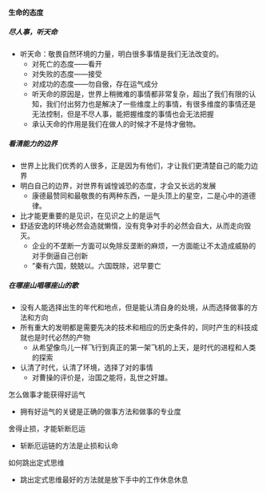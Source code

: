 #### 生命的态度

##### 尽人事，听天命

- 听天命：敬畏自然环境的力量，明白很多事情是我们无法改变的。
  - 对死亡的态度——看开
  - 对失败的态度——接受
  - 对成功的态度——勿自傲，存在运气成分
  - 听天命的原因是，世界上稍微难的事情都非常复杂，超出了我们有限的认知，我们付出努力也是解决了一些维度上的事情，有很多维度的事情还是无法控制，但是不尽人事，能把握维度的事情也会无法把握
  - 承认天命的作用是我们在做人的时候才不是恃才傲物。

##### 看清能力的边界

- 世界上比我们优秀的人很多，正是因为有他们，才让我们更清楚自己的能力边界
- 明白自己的边界，对世界有诚惶诚恐的态度，才会又长远的发展
  - 康德最赞同和最敬畏的有两种东西，一是头顶上的星空，二是心中的道德律。
- 比才能更重要的是见识，在见识之上的是运气
- 舒适安逸的环境必然会造就懒惰，没有竞争对手的必然会自大，从而走向毁灭。
  - 企业的不垄断一方面可以免除反垄断的麻烦，一方面能让不太造成威胁的对手倒逼自己创新
  - ”秦有六国，兢兢以。六国既除，迟早要亡

##### 在哪座山唱哪座山的歌

- 没有人能选择出生的年代和地点，但是能认清自身的处境，从而选择做事的方法和方向
- 所有重大的发明都是需要先决的技术和相应的历史条件的，同时产生的科技成就也是时代必然的产物
  - 从希望像鸟儿一样飞行到真正的第一架飞机的上天，是时代的进程和人类的探索
- 认清了时代，认清了环境，选择了对的事情
  - 对曹操的评价是，治国之能将，乱世之奸雄。

怎么做事才能获得好运气

- 拥有好运气的关键是正确的做事方法和做事的专业度

舍得止损，才能斩断厄运

- 斩断厄运链的方法是止损和认命

如何跳出定式思维

- 跳出定式思维最好的方法就是放下手中的工作休息休息